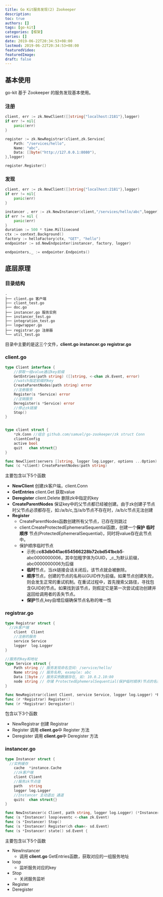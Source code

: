 ```yaml
---
title: Go Kit服务发现(2) Zookeeper
description:
toc: true
authors: []
tags: [go-kit]
categories: [框架]
series: []
date: 2019-06-22T20:34:53+08:00
lastmod: 2019-06-22T20:34:53+08:00
featuredVideo:
featuredImage:
draft: false
---
```


## 基本使用

go-kit 基于 Zookeeper 的服务发现基本使用。

<!--more-->

### 注册

```go
client, err := zk.NewClient([]string{"localhost:2181"},logger)
if err != nil{
    panic(err)
}

register := zk.NewRegistrar(client,zk.Service{
    Path: "/services/hello",
    Name: "abc",
    Data: []byte("http://127.0.0.1:8080"),
},logger)

register.Register()
```

### 发现

```go
client, err := zk.NewClient([]string{"localhost:2181"},logger)
if err != nil{
    panic(err)
}

instancer , err := zk.NewInstancer(client,"/services/hello/abc",logger)
if err != nil {
    panic(err)
}
duration := 500 * time.Millisecond
ctx := context.Background()
factory := helloFactory(ctx, "GET", "hello")
endpointer := sd.NewEndpointer(instancer, factory, logger)

endpointers,_ := endpointer.Endpoints()
```

## 底层原理

### 目录结构

```
.
├── client.go 客户端
├── client_test.go
├── doc.go
├── instancer.go 服务实例
├── instancer_test.go
├── integration_test.go
├── logwrapper.go
├── registrar.go 注册器
└── util_test.go
```

目录中主要的是这三个文件，**client.go** **instancer.go** **registrar.go**

### client.go

```go
type Client interface {
    //获取一组value通过key前缀
    GetEntries(path string) ([]string, <-chan zk.Event, error)
    //watch指定前缀的key
    CreateParentNodes(path string) error
    //注册服务
    Register(s *Service) error
    //注销服务
    Deregister(s *Service) error
    //停止zk链接
    Stop()
}


type client struct {
    *zk.Conn //组合 github.com/samuel/go-zookeeper/zk struct Conn
    clientConfig
    active bool
    quit   chan struct{}
}

func NewClient(servers []string, logger log.Logger, options ...Option) (Client, error)
func (c *client) CreateParentNodes(path string)
```

主要包含以下5个函数

- **NewClient** 创建zk客户端，client.Conn
- **GetEntries** client.Get 获取value
- **Deregister** client.Delete 删除zk中指定的key
- **CreateParentNodes** 保证key中的父节点都已经被创建。由于zk创建子节点时父节点必须都存在，如:/a/b/c,当/a/b节点不存在时，/a/b/c节点无法创建
- **Register**
  - CreateParentNodes函数创建所有父节点，已存在则跳过
  - client.CreateProtectedEphemeralSequential函数，创建一个**保护** **临时** **顺序** 节点(ProtectedEphemeralSequential)，同时将value存在此节点中。
  - 保护顺序临时节点
    - 示例:_c_**c83db041ac654566228b72cbd541bcb5**-abc0000000006，其中加粗字体为GUID，_c_为默认前缀，abc0000000006为后缀
    - **临时**节点，当zk链接会话关闭后，该节点就会被删除。
    - **顺序**节点，创建的节点的名称以GUID作为前缀。如果节点创建失败，则会发生正常的重试机制。在重试过程中，首先搜索父路径，寻找包含GUID的节点。如果找到该节点，则假定它是第一次尝试成功创建并返回给调用者的丢失节点。
    - **保护**节点,key自增后缀确保节点名称的唯一性

### registrar.go

```go
type Registrar struct {
  //zk客户端
    client  Client
    //注册的服务
    service Service
    logger  log.Logger
}

//服务的key和地址
type Service struct {
    Path string // 服务发现命名空间: /service/hello/
    Name string // 服务名称, example: abc
    Data []byte // 服务实例数据存在, 如: 10.0.2.10:80
    node string // 存储 ProtectedEphemeralSequential(保护临时顺序)节点的名称，便于Deregister函数注销服务
}

func NewRegistrar(client Client, service Service, logger log.Logger) *Registrar
func (r *Registrar) Register() 
func (r *Registrar) Deregister()
```

包含以下3个函数

- NewRegistrar 创建 Registrar
- Register 调用 **client.go**中 Register 方法
- Deregister 调用 **client.go**中 Deregister 方法

### instancer.go

```go
type Instancer struct {
  //实例缓存
    cache  *instance.Cache
    //zk客户端
    client Client
    //服务zk节点值
    path   string
    logger log.Logger
    //Instancer 主动退出 通道
    quitc  chan struct{}
}

func NewInstancer(c Client, path string, logger log.Logger) (*Instancer, error)
func (s *Instancer) loop(eventc <-chan zk.Event)
func (s *Instancer) Stop()
func (s *Instancer) Register(ch chan<- sd.Event) 
func (s *Instancer) state() sd.Event {
```

主要包含以下5个函数

- NewInstancer
  - 调用 **client.go** GetEntries函数，获取对应的一组服务地址
- loop
  - 监听服务对应的key
- Stop
  - 关闭服务监听
- Register
- Deregister